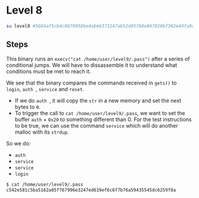 # Level 8
```bash
su level8 #5684af5cb4c8679958be4abe6373147ab52d95768e047820bf382e44fa8d8fb9
```

## Steps

This binary runs an `execv("cat /home/user/level9/.pass")` after a series of conditional jumps.
We will have to dissassemble it to understand what conditions must be met to reach it.

We see that the binary compares the commands received in `gets()` to `login`, `auth `, `service` and `reset`.

- If we do `auth `, it will copy the `str` in a new memory and set the next bytes to `0`. 
- To trigger the call to `cat /home/user/level9/.pass`, we want to set the buffer `auth` + `0x20` to something different than 0. For the test instructions to be true, we can use the command `service` which will do another malloc with its `strdup`.

So we do:
- `auth `
- `service`
- `service`
- `login`

```bash
$ cat /home/user/level9/.pass
c542e581c5ba5162a85f767996e3247ed619ef6c6f7b76a59435545dc6259f8a
```
